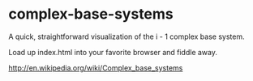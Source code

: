 complex-base-systems
====================

A quick, straightforward visualization of the i - 1 complex base system.

Load up index.html into your favorite browser and fiddle away.

http://en.wikipedia.org/wiki/Complex_base_systems
